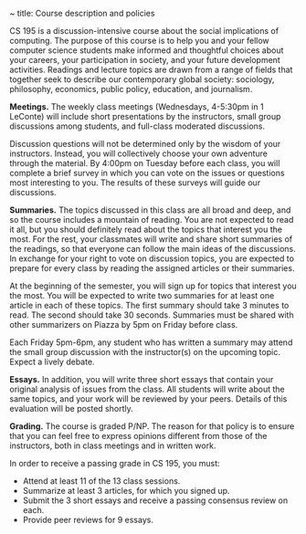 ~ title: Course description and policies

CS 195 is a discussion-intensive course about the social implications of
computing. The purpose of this course is to help you and your fellow computer
science students make informed and thoughtful choices about your careers,
your participation in society, and your future development activities.
Readings and lecture topics  are drawn from a range of fields that together
seek to describe our contemporary global society: sociology, philosophy,
economics, public policy, education, and journalism.

**Meetings.** The weekly class meetings (Wednesdays, 4-5:30pm in 1 LeConte)
will include short presentations by the instructors, small group discussions
among students, and full-class moderated discussions.

Discussion questions will not be determined only by the wisdom of your
instructors. Instead, you will collectively choose your own adventure through
the material. By 4:00pm on Tuesday before each class, you will complete a brief
survey in which you can vote on the issues or questions most interesting to
you. The results of these surveys will guide our discussions.

**Summaries.** The topics discussed in this class are all broad and deep, and
so the course includes a mountain of reading. You are not expected to
read it all, but you should definitely read about the topics that interest
you the most. For the rest, your classmates will write and share short
summaries of the readings, so that everyone can follow the main ideas of the
discussions. In exchange for your right to vote on discussion topics, you are
expected to prepare for every class by reading the assigned articles or their
summaries.

At the beginning of the semester, you will sign up for topics that interest
you the most. You will be expected to write two summaries for at least one
article in each of these topics. The first summary should take 3 minutes to
read. The second should take 30 seconds. Summaries must be shared with
other summarizers on Piazza by 5pm on Friday before class.

Each Friday 5pm-6pm, any student who has written a summary may attend
the small group discussion with the instructor(s) on the upcoming topic.
Expect a lively debate.

**Essays.** In addition, you will write three short essays that contain your
original analysis of issues from the class. All students will write about the
same topics, and your work will be reviewed by your peers. Details of
this evaluation will be posted shortly.

**Grading.** The course is graded P/NP. The reason for that policy is to
ensure that you can feel free to express opinions different from those of the
instructors, both in class meetings and in written work.

In order to receive a passing grade in CS 195, you must:

 * Attend at least 11 of the 13 class sessions.
 * Summarize at least 3 articles, for which you signed up.
 * Submit the 3 short essays and receive a passing consensus review on each.
 * Provide peer reviews for 9 essays.
